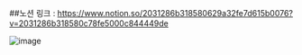 ##노션 링크 : https://www.notion.so/2031286b318580629a32fe7d615b0076?v=2031286b318580c78fe5000c844449de

![image](https://github.com/user-attachments/assets/c783321d-ae05-4b30-8f6d-d01e660a8a73)


